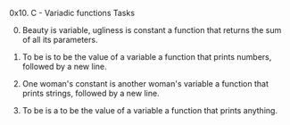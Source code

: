 0x10. C - Variadic functions Tasks


0. Beauty is variable, ugliness is constant 
	a function that returns the sum of all its parameters.

1. To be is to be the value of a variable
	a function that prints numbers, followed by a new line.

2. One woman's constant is another woman's variable
	a function that prints strings, followed by a new line.

3. To be is a to be the value of a variable
	a function that prints anything.
